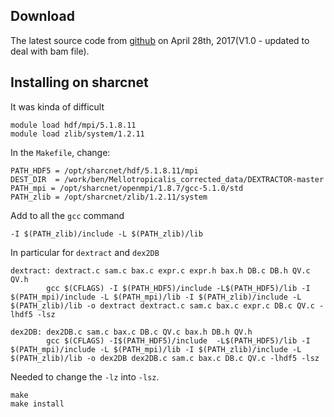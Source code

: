 ## Download
The latest source code from [github](https://github.com/thegenemyers/DEXTRACTOR) on April 28th, 2017(V1.0 - updated to deal with bam file).

## Installing on sharcnet
It was kinda of difficult 
```
module load hdf/mpi/5.1.8.11
module load zlib/system/1.2.11
```
In the `Makefile`, change:
```
PATH_HDF5 = /opt/sharcnet/hdf/5.1.8.11/mpi
DEST_DIR  = /work/ben/Mellotropicalis_corrected_data/DEXTRACTOR-master
PATH_mpi = /opt/sharcnet/openmpi/1.8.7/gcc-5.1.0/std
PATH_zlib = /opt/sharcnet/zlib/1.2.11/system
```
Add to all the `gcc` command
```
-I $(PATH_zlib)/include -L $(PATH_zlib)/lib
```
In particular for `dextract` and `dex2DB`

```
dextract: dextract.c sam.c bax.c expr.c expr.h bax.h DB.c DB.h QV.c QV.h
        gcc $(CFLAGS) -I $(PATH_HDF5)/include -L$(PATH_HDF5)/lib -I $(PATH_mpi)/include -L $(PATH_mpi)/lib -I $(PATH_zlib)/include -L $(PATH_zlib)/lib -o dextract dextract.c sam.c bax.c expr.c DB.c QV.c -lhdf5 -lsz 

dex2DB: dex2DB.c sam.c bax.c DB.c QV.c bax.h DB.h QV.h
        gcc $(CFLAGS) -I$(PATH_HDF5)/include  -L$(PATH_HDF5)/lib -I $(PATH_mpi)/include -L $(PATH_mpi)/lib -I $(PATH_zlib)/include -L $(PATH_zlib)/lib -o dex2DB dex2DB.c sam.c bax.c DB.c QV.c -lhdf5 -lsz
```
Needed to change the `-lz` into `-lsz`. 
```
make 
make install
```

